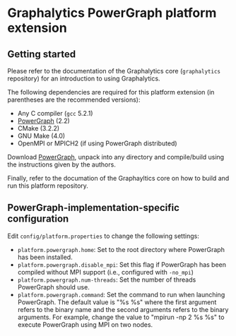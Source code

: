 # Graphalytics PowerGraph platform extension

## Getting started

Please refer to the documentation of the Graphalytics core (`graphalytics` repository) for an introduction to using Graphalytics.

The following dependencies are required for this platform extension (in parentheses are the recommended versions):

* Any C compiler (`gcc` 5.2.1)
* [PowerGraph](https://github.com/dato-code/PowerGraph) (2.2)
* CMake (3.2.2)
* GNU Make (4.0)
* OpenMPI or MPICH2 (if using PowerGraph distributed)

Download [PowerGraph](https://github.com/dato-code/PowerGraph), unpack into any directory and compile/build using the instructions given by the authors. 

Finally, refer to the documation of the Graphayltics core on how to build and run this platform repository.


## PowerGraph-implementation-specific configuration

Edit `config/platform.properties` to change the following settings:

 - `platform.powergraph.home`: Set to the root directory where PowerGraph has been installed.
 - `platform.powergraph.disable_mpi`: Set this flag if PowerGraph has been compiled without MPI support (i.e., configured with `-no_mpi`)
 - `platform.powergraph.num-threads`: Set the number of threads PowerGraph should use.
 - `platform.powergraph.command`: Set the command to run when launching PowerGraph. The default value is "%s %s" where the first argument refers to the binary name and the second arguments refers to the binary arguments. For example, change the value to "mpirun -np 2 %s %s" to execute PowerGraph using MPI on two nodes.
